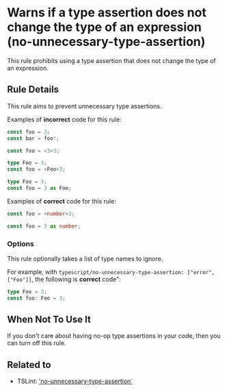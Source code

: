 # Warns if a type assertion does not change the type of an expression (no-unnecessary-type-assertion)

This rule prohibits using a type assertion that does not change the type of an expression.

## Rule Details

This rule aims to prevent unnecessary type assertions.

Examples of **incorrect** code for this rule:

```ts
const foo = 3;
const bar = foo!;
```

```ts
const foo = <3>3;
```

```ts
type Foo = 3;
const foo = <Foo>3;
```

```ts
type Foo = 3;
const foo = 3 as Foo;
```

Examples of **correct** code for this rule:

```ts
const foo = <number>3;
```

```ts
const foo = 3 as number;
```

### Options

This rule optionally takes a list of type names to ignore.

For example, with `typescript/no-unnecessary-type-assertion: ["error", ["Foo"]]`, the following is **correct** code":

```ts
type Foo = 3;
const foo: Foo = 3;
```

## When Not To Use It

If you don't care about having no-op type assertions in your code, then you can turn off this rule.

## Related to

-   TSLint: ['no-unnecessary-type-assertion`](https://palantir.github.io/tslint/rules/no-unnecessary-type-assertion/)
